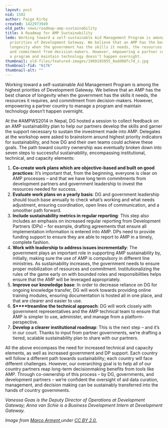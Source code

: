 ```yaml
---
layout: post
nid: 1502
author: Paige Kirby
created: 1422973949
old_path: news/roadmap-amp-sustainability
title: A Roadmap for AMP Sustainability
lede: Working toward a self-sustainable Aid Management Program is among the highest
  priorities of Development Gateway. We believe that an AMP has the best chance of
  longevity when the government has the skills it needs, the resources it requires,
  and commitment from decision-makers. However, empowering a partner country to manage
  a program and maintain technology doesn’t happen overnight.
thumbnail: old-files/featured-images/1969185955_8add08fc7d_z.jpg
thumbnail-fid: "6176"
thumbnail-alt: ""
---
```


Working toward a self-sustainable Aid Management Program is among the highest priorities of Development Gateway. We believe that an AMP has the best chance of longevity when the government has the skills it needs, the resources it requires, and commitment from decision-makers. However, empowering a partner country to manage a program and maintain technology doesn’t happen overnight.

At the #AMPWS2014 in Nepal, DG hosted a session to collect feedback on an AMP sustainability plan to help our partners develop the skills and garner the support necessary to sustain the investment made into AMP. Delegates at the workshop were asked to brainstorm around highest priority indicators for sustainability, and how DG and their own teams could achieve these goals. The path toward country ownership was eventually broken down into seven steps to successful sustainability, encompassing institutional, technical, and capacity elements:

1. **Co-create work plans which are objective-based and built on good practices**: It’s important that, from the beginning, everyone is clear on AMP processes – and that we have long term commitments from development partners and government leadership to invest the resources needed for success.
2. **Evaluate work plans on a yearly basis**: DG and government leadership should touch base annually to check what’s working and what needs adjustment, ensuring coordination, open lines of communication, and a smoother path forward.
3. **Include sustainability metrics in regular reporting**: This step also includes an emphasis on increased regular reporting from Development Partners (DPs) – for example, drafting agreements that ensure all implementation information is entered into AMP. DPs need to provide funding support to ensure they are able to report to AMP in a timely, complete fashion.
4. **Work with leadership to address issues incrementally**: The government plays an important role in supporting AMP sustainability by, initially, making sure the use of AMP is compulsory in different line ministries. As sustainability increases, the government needs to ensure proper mobilization of resources and commitment. Institutionalizing the rules of the game early on with bounded roles and responsibilities helps ensure that the AMP will be leveraged appropriately.
5. **Improve our knowledge base**: In order to decrease reliance on DG for ongoing knowledge transfer, DG will work towards providing online training modules, ensuring documentation is hosted all in one place, and that are clearer and easier to use.
6. **S****treamline the technical approach**: DG will work closely with government representatives and the AMP technical team to ensure that AMP is simpler to use, administer, and manage from a platform-perspective.
7. **Develop a clearer institutional roadmap**: This is the next step – and it’s in our court. Thanks to input from partner governments, we’re drafting a tiered, scalable sustainability plan to share with our partners.

All the above encompass the need for increased technical and capacity elements, as well as increased government and DP support. Each country will follow a different path towards sustainability; each country will face different challenges. However, our overarching goal is to help all of our country partners reap long-term decisionmaking benefits from tools like AMP. Through co-ownership of this process – by DG, governments, and development partners – we’re confident the oversight of aid data curation, management, and decision making can be sustainably transferred into the hands of country governments.

*Vanessa Goas is the Deputy Director of Operations at Development Gateway; Anna van Schie is a Business Development Intern at Development Gateway.*

*Image from [Marco Arment ](https://www.flickr.com/photos/marcoarment/1969185955)under [CC BY 2.0.](https://creativecommons.org/licenses/by/2.0/)*
